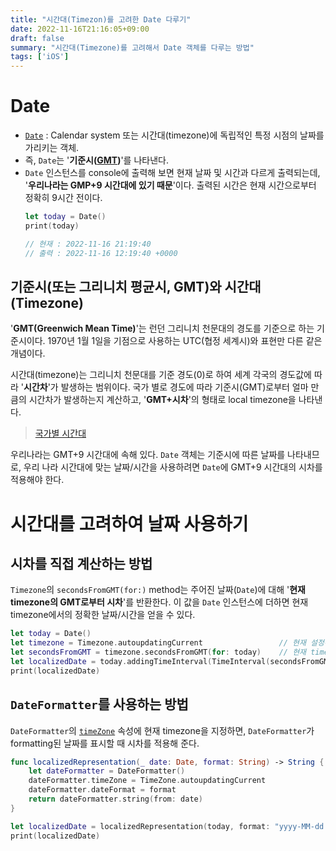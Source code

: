 ```yaml
---
title: "시간대(Timezon)를 고려한 Date 다루기"
date: 2022-11-16T21:16:05+09:00
draft: false
summary: "시간대(Timezone)를 고려해서 Date 객체를 다루는 방법"
tags: ['iOS']
---
```


# Date

- [`Date`](https://developer.apple.com/documentation/foundation/date) : Calendar system 또는 시간대(timezone)에 독립적인 특정 시점의 날짜를 가리키는 객체.
- 즉, `Date`는 '**기준시([GMT](https://ko.wikipedia.org/wiki/그리니치_평균시))**'를 나타낸다.
- `Date` 인스턴스를 console에 출력해 보면 현재 날짜 및 시간과 다르게 출력되는데, '**우리나라는 GMP+9 시간대에 있기 때문**'이다. 출력된 시간은 현재 시간으로부터 정확히 9시간 전이다.
    ```swift
    let today = Date()
    print(today)

    // 현재 : 2022-11-16 21:19:40
    // 출력 : 2022-11-16 12:19:40 +0000
    ```

## 기준시(또는 그리니치 평균시, GMT)와 시간대(Timezone)

'**GMT(Greenwich Mean Time)**'는 런던 그리니치 천문대의 경도를 기준으로 하는 기준시이다. 1970년 1월 1일을 기점으로 사용하는 UTC(협정 세계시)와 표현만 다른 같은 개념이다.

시간대(timezone)는 그리니치 천문대를 기준 경도(0)로 하여 세계 각국의 경도값에 따라 '**시간차**'가 발생하는 범위이다. 국가 별로 경도에 따라 기준시(GMT)로부터 얼마 만큼의 시간차가 발생하는지 계산하고, '**GMT+시차**'의 형태로 local timezone을 나타낸다.

> [국가별 시간대](https://ko.wikipedia.org/wiki/시간대)

우리나라는 GMT+9 시간대에 속해 있다. `Date` 객체는 기준시에 따른 날짜를 나타내므로, 우리 나라 시간대에 맞는 날짜/시간을 사용하려면 `Date`에 GMT+9 시간대의 시차를 적용해야 한다.

# 시간대를 고려하여 날짜 사용하기

## 시차를 직접 계산하는 방법

`Timezone`의 `secondsFromGMT(for:)` method는 주어진 날짜(`Date`)에 대해 '**현재 timezone의 GMT로부터 시차**'를 반환한다. 이 값을 `Date` 인스턴스에 더하면 현재 timezone에서의 정확한 날짜/시간을 얻을 수 있다.

```swift
let today = Date()
let timezone = Timezone.autoupdatingCurrent                 // 현재 설정된 timezone
let secondsFromGMT = timezone.secondsFromGMT(for: today)    // 현재 timezone의 시차
let localizedDate = today.addingTimeInterval(TimeInterval(secondsFromGMT))
print(localizedDate)
```

## `DateFormatter`를 사용하는 방법

`DateFormatter`의 [`timeZone`](https://developer.apple.com/documentation/foundation/timezone) 속성에 현재 timezone을 지정하면, `DateFormatter`가 formatting된 날짜를 표시할 때 시차를 적용해 준다.

```swift
func localizedRepresentation(_ date: Date, format: String) -> String {
    let dateFormatter = DateFormatter()
    dateFormatter.timeZone = TimeZone.autoupdatingCurrent
    dateFormatter.dateFormat = format
    return dateFormatter.string(from: date)
}

let localizedDate = localizedRepresentation(today, format: "yyyy-MM-dd HH:mm")
print(localizedDate)
```